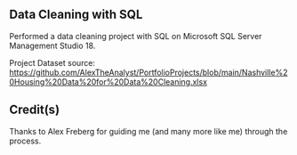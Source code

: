 ## Data Cleaning with SQL

Performed a data cleaning project with SQL on Microsoft SQL Server Management Studio 18.

Project Dataset source: https://github.com/AlexTheAnalyst/PortfolioProjects/blob/main/Nashville%20Housing%20Data%20for%20Data%20Cleaning.xlsx

## Credit(s)

Thanks to Alex Freberg for guiding me (and many more like me) through the process.
